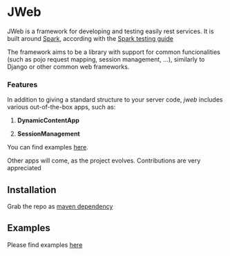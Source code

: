 # JWeb

JWeb is a framework for developing and testing easily rest services.
It is built around [Spark](http://sparkjava.com/),
according with the [Spark testing guide](https://sparktutorials.github.io/2015/07/30/spark-testing-unit.html)

The framework aims to be a library with support for common funcionalities
(such as pojo request mapping, session management, ...),
similarly to Django or other common web frameworks.

### Features
In addition to giving a standard structure to your server code,
_jweb_ includes various out-of-the-box apps, such as:

1. **DynamicContentApp**

2. **SessionManagement**

You can find examples [here](https://github.com/besil/jwebsample).

Other apps will come, as the project evolves. Contributions are very appreciated

## Installation
Grab the repo as [maven dependency](https://jitpack.io/#besil/jweb)

## Examples

Please find examples [here](https://github.com/besil/jwebsample)
